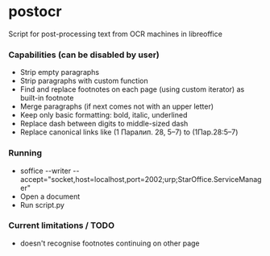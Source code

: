 # postocr
Script for post-processing text from OCR machines in libreoffice

### Capabilities (can be disabled by user)
* Strip empty paragraphs
* Strip paragraphs with custom function
* Find and replace footnotes on each page (using custom iterator) as built-in footnote
* Merge paragraphs (if next comes not with an upper letter)
* Keep only basic formatting: bold, italic, underlined
* Replace dash between digits to middle-sized dash
* Replace canonical links like (1 Паралип. 28, 5–7) to (1Пар.28:5–7)


### Running

* soffice --writer --accept="socket,host=localhost,port=2002;urp;StarOffice.ServiceManager"
* Open a document
* Run script.py

### Current limitations / TODO

* doesn't recognise footnotes continuing on other page